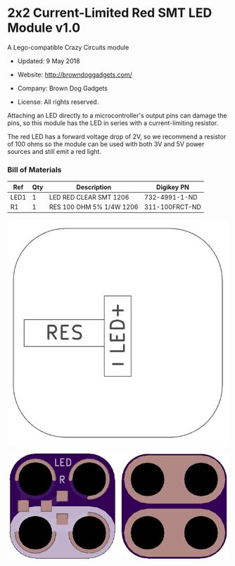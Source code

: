 <!--- start title --->
# 2x2 Current-Limited Red SMT LED Module v1.0
A Lego-compatible Crazy Circuits module

- Updated: 9 May 2018

- Website: http://browndoggadgets.com/
- Company: Brown Dog Gadgets
- License: All rights reserved.
<!--- end title --->

Attaching an LED directly to a microcontroller's output pins can damage the pins, so this module has the LED in series with a current-limiting resistor. 

The red LED has a forward voltage drop of 2V, so we recommend a resistor of 100 ohms so the module can be used with both 3V and 5V power sources and still emit a red light.

<!--- bom start --->
### Bill of Materials

|Ref|Qty|Description|Digikey PN|
|---|---|-----------|----------|
|LED1|1|LED RED CLEAR SMT 1206|732-4991-1-ND|
|R1|1|RES 100 OHM 5% 1/4W 1206|311-100FRCT-ND|


<!--- bom end --->
![Assembly Diagram](assembly.png)

![Gerber Preview](preview.png)

